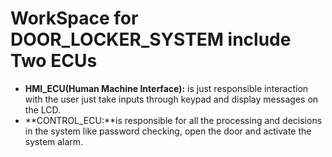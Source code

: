 # WorkSpace for DOOR_LOCKER_SYSTEM include Two ECUs
- **HMI_ECU(Human Machine Interface):** is just responsible interaction with the user just take inputs through keypad and display
 messages on the LCD.
 - **CONTROL_ECU:**is responsible for all the processing and decisions in the system like password
checking, open the door and activate the system alarm.
